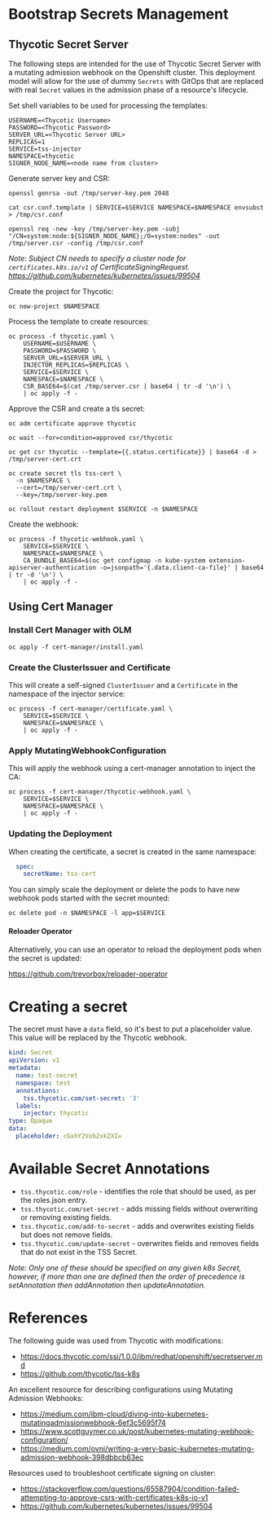 # Bootstrap Secrets Management

## Thycotic Secret Server

The following steps are intended for the use of Thycotic Secret Server with a mutating admission webhook on the Openshift cluster. This deployment model will allow for the use of dummy `Secrets` with GitOps that are replaced with real `Secret` values in the admission phase of a resource's lifecycle.

Set shell variables to be used for processing the templates:

```
USERNAME=<Thycotic Username>
PASSWORD=<Thycotic Password>
SERVER_URL=<Thycotic Server URL>
REPLICAS=1
SERVICE=tss-injector
NAMESPACE=thycotic
SIGNER_NODE_NAME=<node name from cluster>
```

Generate server key and CSR:

```
openssl genrsa -out /tmp/server-key.pem 2048

cat csr.conf.template | SERVICE=$SERVICE NAMESPACE=$NAMESPACE envsubst > /tmp/csr.conf

openssl req -new -key /tmp/server-key.pem -subj "/CN=system:node:${SIGNER_NODE_NAME};/O=system:nodes" -out /tmp/server.csr -config /tmp/csr.conf
```

_Note: Subject CN needs to specify a cluster node for `certificates.k8s.io/v1` of CertificateSigningRequest. https://github.com/kubernetes/kubernetes/issues/99504_

Create the project for Thycotic:

```
oc new-project $NAMESPACE
```

Process the template to create resources:

```
oc process -f thycotic.yaml \
    USERNAME=$USERNAME \
    PASSWORD=$PASSWORD \
    SERVER_URL=$SERVER_URL \
    INJECTOR_REPLICAS=$REPLICAS \
    SERVICE=$SERVICE \
    NAMESPACE=$NAMESPACE \
    CSR_BASE64=$(cat /tmp/server.csr | base64 | tr -d '\n') \
    | oc apply -f -
```

Approve the CSR and create a tls secret:

```
oc adm certificate approve thycotic

oc wait --for=condition=approved csr/thycotic

oc get csr thycotic --template={{.status.certificate}} | base64 -d > /tmp/server-cert.crt

oc create secret tls tss-cert \
  -n $NAMESPACE \
  --cert=/tmp/server-cert.crt \
  --key=/tmp/server-key.pem

oc rollout restart deployment $SERVICE -n $NAMESPACE
```

Create the webhook:

```
oc process -f thycotic-webhook.yaml \
    SERVICE=$SERVICE \
    NAMESPACE=$NAMESPACE \
    CA_BUNDLE_BASE64=$(oc get configmap -n kube-system extension-apiserver-authentication -o=jsonpath='{.data.client-ca-file}' | base64 | tr -d '\n') \
    | oc apply -f -
```

## Using Cert Manager

### Install Cert Manager with OLM

```
oc apply -f cert-manager/install.yaml
```

### Create the ClusterIssuer and Certificate

This will create a self-signed `ClusterIssuer` and a `Certificate` in the namespace of the injector service:

```
oc process -f cert-manager/certificate.yaml \
    SERVICE=$SERVICE \
    NAMESPACE=$NAMESPACE \
    | oc apply -f -
```

### Apply MutatingWebhookConfiguration

This will apply the webhook using a cert-manager annotation to inject the CA:

```
oc process -f cert-manager/thycotic-webhook.yaml \
    SERVICE=$SERVICE \
    NAMESPACE=$NAMESPACE \
    | oc apply -f -
```

### Updating the Deployment

When creating the certificate, a secret is created in the same namespace:

```yaml
  spec:
    secretName: tss-cert
```

You can simply scale the deployment or delete the pods to have new webhook pods started with the secret mounted:

```
oc delete pod -n $NAMESPACE -l app=$SERVICE
```

#### Reloader Operator

Alternatively, you can use an operator to reload the deployment pods when the secret is updated:

https://github.com/trevorbox/reloader-operator

# Creating a secret

The secret must have a `data` field, so it's best to put a placeholder value. This value will be replaced by the Thycotic webhook.

```yaml
kind: Secret
apiVersion: v1
metadata:
  name: test-secret
  namespace: test
  annotations:
    tss.thycotic.com/set-secret: '3'
  labels:
    injector: thycotic
type: Opaque
data:
  placeholder: cGxhY2Vob2xkZXI=
```

# Available Secret Annotations

- `tss.thycotic.com/role` - identifies the role that should be used, as per the roles.json entry.
- `tss.thycotic.com/set-secret` - adds missing fields without overwriting or removing existing fields.
- `tss.thycotic.com/add-to-secret` - adds and overwrites existing fields but does not remove fields.
- `tss.thycotic.com/update-secret` - overwrites fields and removes fields that do not exist in the TSS Secret.

_Note: Only one of these should be specified on any given k8s Secret, however, if more than one are defined then the order of precedence is setAnnotation then addAnnotation then updateAnnotation._

# References

The following guide was used from Thycotic with modifications:
- https://docs.thycotic.com/ssi/1.0.0/ibm/redhat/openshift/secretserver.md
- https://github.com/thycotic/tss-k8s

An excellent resource for describing configurations using Mutating Admission Webhooks:
- https://medium.com/ibm-cloud/diving-into-kubernetes-mutatingadmissionwebhook-6ef3c5695f74
- https://www.scottguymer.co.uk/post/kubernetes-mutating-webhook-configuration/
- https://medium.com/ovni/writing-a-very-basic-kubernetes-mutating-admission-webhook-398dbbcb63ec

Resources used to troubleshoot certificate signing on cluster:
- https://stackoverflow.com/questions/65587904/condition-failed-attempting-to-approve-csrs-with-certificates-k8s-io-v1
- https://github.com/kubernetes/kubernetes/issues/99504